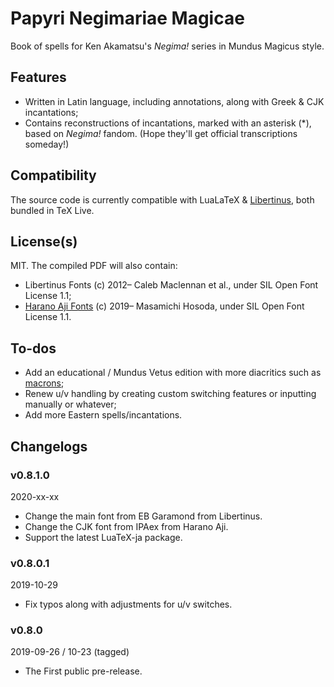 # Papyri Negimariae Magicae
Book of spells for Ken Akamatsu's *Negima!* series in Mundus Magicus style.

## Features
- Written in Latin language, including annotations, along with Greek & CJK incantations;
- Contains reconstructions of incantations, marked with an asterisk (\*), based on *Negima!* fandom. (Hope they'll get official transcriptions someday!)

## Compatibility
The source code is currently compatible with LuaLaTeX & [Libertinus](https://github.com/alerque/libertinus), both bundled in TeX Live.

## License(s)
MIT. The compiled PDF will also contain:

- Libertinus Fonts (c) 2012– Caleb Maclennan et al., under SIL Open Font License 1.1;
- [Harano Aji Fonts](https://github.com/trueroad/HaranoAjiFonts/) (c) 2019– Masamichi Hosoda, under SIL Open Font License 1.1.

## To-dos
- Add an educational / Mundus Vetus edition with more diacritics such as [macrons](https://en.wikipedia.org/wiki/Macron_(diacritic));
- Renew u/v handling by creating custom switching features or inputting manually or whatever;
- Add more Eastern spells/incantations.

## Changelogs
### v0.8.1.0
2020-xx-xx

- Change the main font from EB Garamond from Libertinus.
- Change the CJK font from IPAex from Harano Aji.
- Support the latest LuaTeX-ja package.

### v0.8.0.1
2019-10-29

- Fix typos along with adjustments for u/v switches.

### v0.8.0
2019-09-26 / 10-23 (tagged)

- The First public pre-release.
